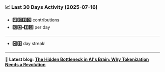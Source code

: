 <!--START_STATS-->
### 📈 Last 30 Days Activity (2025-07-16)  
- **1️⃣0️⃣2️⃣6️⃣** contributions  
- **3️⃣4️⃣•2️⃣0️⃣** per day
---
- **4️⃣6️⃣** day streak!
---
📝 **Latest blog:** [**The Hidden Bottleneck in AI's Brain: Why Tokenization Needs a Revolution**](https://andriak.com/blog/tokenization-revolution)
<!--END_STATS-->
